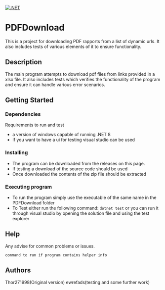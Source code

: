 [![.NET](https://github.com/ewrefads/PDFDownload/actions/workflows/dotnet.yml/badge.svg)](https://github.com/ewrefads/PDFDownload/actions/workflows/dotnet.yml)
# PDFDownload
This is a project for downloading PDF rapports from a list of dynamic urls. It also includes tests of various elements of it to ensure functionality.

## Description

The main program attempts to download pdf files from links provided in a xlsx file. It also includes tests which verifies the functionality of the program and ensure it can handle various error scenarios.

## Getting Started

### Dependencies
Requirements to run and test
* a version of windows capable of running .NET 8
* If you want to have a ui for testing visual studio can be used
### Installing

* The program can be downloaded from the releases on this page.
* If testing a download of the source code should be used
* Once downloaded the contents of the zip file should be extracted 

### Executing program

* To run the program simply use the executable of the same name in the PDFDownload folder
* To Test either run the following command: ```dotnet test``` or you can run it through visual studio by opening the solution file and using the test explorer

## Help

Any advise for common problems or issues.
```
command to run if program contains helper info
```

## Authors
Thor271998(Original version)
ewrefads(testing and some further work)
